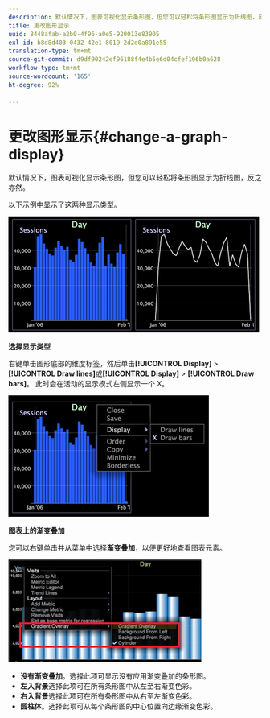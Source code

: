 ```yaml
---
description: 默认情况下，图表可视化显示条形图，但您可以轻松将条形图显示为折线图，反之亦然。
title: 更改图形显示
uuid: 8448afab-a2b0-4f96-a0e5-920013e83905
exl-id: b8d8d403-0432-42e1-8019-2d2d0a891e55
translation-type: tm+mt
source-git-commit: d9df90242ef96188f4e4b5e6d04cfef196b0a628
workflow-type: tm+mt
source-wordcount: '165'
ht-degree: 92%

---
```


# 更改图形显示{#change-a-graph-display}

默认情况下，图表可视化显示条形图，但您可以轻松将条形图显示为折线图，反之亦然。

以下示例中显示了这两种显示类型。

![](assets/vis_Line_LinesAndBars.png)

**选择显示类型**

右键单击图形底部的维度标签，然后单击&#x200B;**[!UICONTROL Display]** > **[!UICONTROL Draw lines]**&#x200B;或&#x200B;**[!UICONTROL Display]** > **[!UICONTROL Draw bars]**。 此时会在活动的显示模式左侧显示一个 X。

![](assets/mnu_Graph_Draw.png)

**图表上的渐变叠加**

您可以右键单击并从菜单中选择&#x200B;**渐变叠加**，以便更好地查看图表元素。

![](assets/6_51_gradient_graph.png)

* **没有渐变叠加**。选择此项可显示没有应用渐变叠加的条形图。
* **左入背景**&#x200B;选择此项可在所有条形图中从左至右渐变色彩。
* **右入背景**&#x200B;选择此项可在所有条形图中从右至左渐变色彩。
* **圆柱体**。选择此项可从每个条形图的中心位置向边缘渐变色彩。
